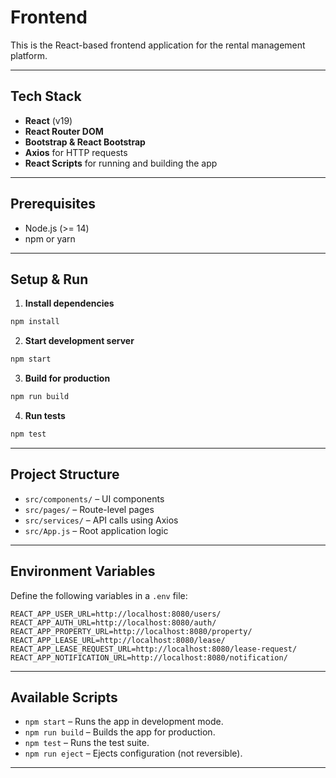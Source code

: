 
# Frontend

This is the React-based frontend application for the rental management platform.

---

## Tech Stack

- **React** (v19)
- **React Router DOM**
- **Bootstrap & React Bootstrap**
- **Axios** for HTTP requests
- **React Scripts** for running and building the app

---

## Prerequisites

- Node.js (>= 14)
- npm or yarn

---

## Setup & Run

1. **Install dependencies**
```bash
npm install
```

2. **Start development server**
```bash
npm start
```

3. **Build for production**
```bash
npm run build
```

4. **Run tests**
```bash
npm test
```

---

## Project Structure

- `src/components/` – UI components
- `src/pages/` – Route-level pages
- `src/services/` – API calls using Axios
- `src/App.js` – Root application logic

---

## Environment Variables

Define the following variables in a `.env` file:

```env
REACT_APP_USER_URL=http://localhost:8080/users/
REACT_APP_AUTH_URL=http://localhost:8080/auth/
REACT_APP_PROPERTY_URL=http://localhost:8080/property/
REACT_APP_LEASE_URL=http://localhost:8080/lease/
REACT_APP_LEASE_REQUEST_URL=http://localhost:8080/lease-request/
REACT_APP_NOTIFICATION_URL=http://localhost:8080/notification/
```

---

## Available Scripts

- `npm start` – Runs the app in development mode.
- `npm run build` – Builds the app for production.
- `npm test` – Runs the test suite.
- `npm run eject` – Ejects configuration (not reversible).

---
